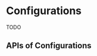 # Configurations

TODO

## APIs of Configurations

```{doxygenclass} msgpack_rpc::config::ConfigParser

```

```{doxygenclass} msgpack_rpc::config::LoggingConfig

```

```{doxygenclass} msgpack_rpc::config::ClientConfig

```

```{doxygenclass} msgpack_rpc::config::ServerConfig

```

```{doxygenclass} msgpack_rpc::config::MessageParserConfig

```

```{doxygenclass} msgpack_rpc::config::ExecutorConfig

```

```{doxygenclass} msgpack_rpc::config::ReconnectionConfig

```

